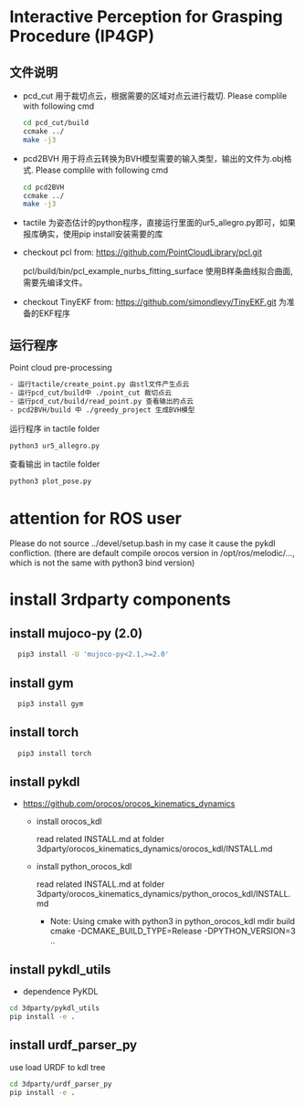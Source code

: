 # Interactive Perception for Grasping Procedure (IP4GP)

## 文件说明
- pcd_cut 用于裁切点云，根据需要的区域对点云进行裁切. Please complile with following cmd
  ```bash
  cd pcd_cut/build
  ccmake ../
  make -j3
  ```
- pcd2BVH 用于将点云转换为BVH模型需要的输入类型，输出的文件为.obj格式. Please complile with following cmd
  ```bash
  cd pcd2BVH
  ccmake ../
  make -j3
  ```
- tactile 为姿态估计的python程序，直接运行里面的ur5_allegro.py即可，如果报库确实，使用pip install安装需要的库
- checkout pcl from:  https://github.com/PointCloudLibrary/pcl.git

  pcl/build/bin/pcl_example_nurbs_fitting_surface 使用B样条曲线拟合曲面,需要先编译文件。

- checkout TinyEKF from:  https://github.com/simondlevy/TinyEKF.git
  为准备的EKF程序

## 运行程序


Point cloud pre-processing
  ```bash
- 运行tactile/create_point.py 由stl文件产生点云
- 运行pcd_cut/build中 ./point_cut 裁切点云
- 运行pcd_cut/build/read_point.py 查看输出的点云
- pcd2BVH/build 中 ./greedy_project 生成BVH模型  
  ```

运行程序 in tactile folder
```bash
python3 ur5_allegro.py
```

查看输出 in tactile folder
```bash
python3 plot_pose.py
```

# attention for ROS user

Please do not source ../devel/setup.bash
in my case it cause the pykdl confliction. (there are default compile orocos version in /opt/ros/melodic/..., which is not the same with python3 bind version)

# install 3rdparty components

## install mujoco-py (2.0)
```bash
  pip3 install -U 'mujoco-py<2.1,>=2.0' 
```
## install gym
```bash
  pip3 install gym
```

## install torch
```bash
  pip3 install torch
```

## install pykdl
- https://github.com/orocos/orocos_kinematics_dynamics
    - install orocos_kdl 
        
        read related INSTALL.md at folder  3dparty/orocos_kinematics_dynamics/orocos_kdl/INSTALL.md
    - install python_orocos_kdl
        
        read related INSTALL.md at folder  3dparty/orocos_kinematics_dynamics/python_orocos_kdl/INSTALL.md

        - Note: Using cmake with python3 
            in python_orocos_kdl
            mdir build
            cmake -DCMAKE_BUILD_TYPE=Release -DPYTHON_VERSION=3 ..

## install pykdl_utils
- dependence PyKDL

```bash
cd 3dparty/pykdl_utils
pip install -e .
```

## install urdf_parser_py
use load URDF to kdl tree 
```bash
cd 3dparty/urdf_parser_py
pip install -e .
```






